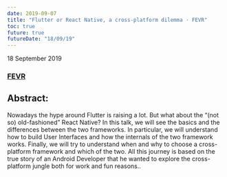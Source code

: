 ```yaml
---
date: 2019-09-07
title: "Flutter or React Native, a cross-platform dilemma · FEVR"
toc: true
future: true
futureDate: "18/09/19"
---
```


18 September 2019

### [FEVR](http://www.fevr.it/eventi/2019/09/flutter-or-react-native-a-cross-platform-dilemma/)

## Abstract:
Nowadays the hype around Flutter is raising a lot. But what about the “(not so) old-fashioned” React Native?
In this talk, we will see the basics and the differences between the two frameworks. In particular, we will understand how to build User Interfaces and how the internals of the two framework works. Finally, we will try to understand when and why to choose a cross-platform framework and which of the two.
All this journey is based on the true story of an Android Developer that he wanted to explore the cross-platform jungle both for work and fun reasons..